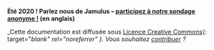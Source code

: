 

**Été 2020 ! Parlez nous de Jamulus – [participez à notre sondage anonyme !](https://forms.gle/hSSjsxjWj2Pnp5kr7) (en anglais)**


_Cette documentation est diffusée sous [Licence Creative Commons](https://creativecommons.org/licenses/by-sa/4.0/deed.fr){: target="_blank" rel="noreferrer" }. Vous souhaitez [contribuer](Contribution) ?_
